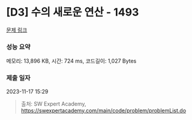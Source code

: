 # [D3] 수의 새로운 연산 - 1493 

[문제 링크](https://swexpertacademy.com/main/code/problem/problemDetail.do?contestProbId=AV2b-QGqADMBBASw) 

### 성능 요약

메모리: 13,896 KB, 시간: 724 ms, 코드길이: 1,027 Bytes

### 제출 일자

2023-11-17 15:29



> 출처: SW Expert Academy, https://swexpertacademy.com/main/code/problem/problemList.do